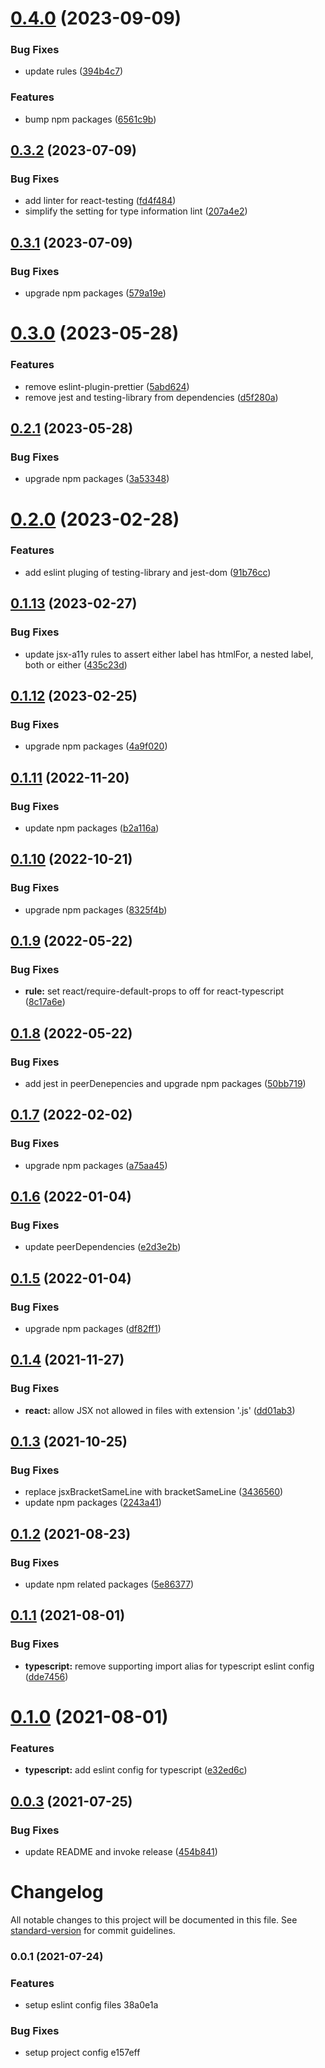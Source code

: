 # [0.4.0](https://github.com/pjchender/eslint-config-pjchender/compare/v0.3.2...v0.4.0) (2023-09-09)


### Bug Fixes

* update rules ([394b4c7](https://github.com/pjchender/eslint-config-pjchender/commit/394b4c7c68ac152bd0ec164b46648d28423e4251))


### Features

* bump npm packages ([6561c9b](https://github.com/pjchender/eslint-config-pjchender/commit/6561c9bc8fbfa3695b7adb2ed203c27d64f01fd1))

## [0.3.2](https://github.com/pjchender/eslint-config-pjchender/compare/v0.3.1...v0.3.2) (2023-07-09)


### Bug Fixes

* add linter for react-testing ([fd4f484](https://github.com/pjchender/eslint-config-pjchender/commit/fd4f4841e09df941c1d1eb83e4a0a7d5c7823a55))
* simplify the setting for type information lint ([207a4e2](https://github.com/pjchender/eslint-config-pjchender/commit/207a4e23e569e24e5814bc66be9b7545bc4b0cfd))

## [0.3.1](https://github.com/pjchender/eslint-config-pjchender/compare/v0.3.0...v0.3.1) (2023-07-09)


### Bug Fixes

* upgrade npm packages ([579a19e](https://github.com/pjchender/eslint-config-pjchender/commit/579a19e2a56475ec17c45f96a3a0fcf23cc193c8))

# [0.3.0](https://github.com/pjchender/eslint-config-pjchender/compare/v0.2.1...v0.3.0) (2023-05-28)


### Features

* remove eslint-plugin-prettier ([5abd624](https://github.com/pjchender/eslint-config-pjchender/commit/5abd624da0528375c8ede1c100b7840c90738d7b))
* remove jest and testing-library from dependencies ([d5f280a](https://github.com/pjchender/eslint-config-pjchender/commit/d5f280a57c5b8f8e40c421502afdbb6657ce8470))

## [0.2.1](https://github.com/pjchender/eslint-config-pjchender/compare/v0.2.0...v0.2.1) (2023-05-28)


### Bug Fixes

* upgrade npm packages ([3a53348](https://github.com/pjchender/eslint-config-pjchender/commit/3a5334849f47ef5b2cc437c851c6b5bc269e6c54))

# [0.2.0](https://github.com/pjchender/eslint-config-pjchender/compare/v0.1.13...v0.2.0) (2023-02-28)


### Features

* add eslint pluging of testing-library and jest-dom ([91b76cc](https://github.com/pjchender/eslint-config-pjchender/commit/91b76cc4772cdbeeb02dd7f6755e7f37c78e169e))

## [0.1.13](https://github.com/pjchender/eslint-config-pjchender/compare/v0.1.12...v0.1.13) (2023-02-27)


### Bug Fixes

* update jsx-a11y rules to assert either label has htmlFor, a nested label, both or either ([435c23d](https://github.com/pjchender/eslint-config-pjchender/commit/435c23db0ebc3f05966feb671a146c9a73b2a19c))

## [0.1.12](https://github.com/pjchender/eslint-config-pjchender/compare/v0.1.11...v0.1.12) (2023-02-25)


### Bug Fixes

* upgrade npm packages ([4a9f020](https://github.com/pjchender/eslint-config-pjchender/commit/4a9f0200261f60fb391b25a5b74d5139e60d03fa))

## [0.1.11](https://github.com/pjchender/eslint-config-pjchender/compare/v0.1.10...v0.1.11) (2022-11-20)


### Bug Fixes

* update npm packages ([b2a116a](https://github.com/pjchender/eslint-config-pjchender/commit/b2a116ac142a3ef2dbdb92530da0cacd1b9a3c5f))

## [0.1.10](https://github.com/pjchender/eslint-config-pjchender/compare/v0.1.9...v0.1.10) (2022-10-21)


### Bug Fixes

* upgrade npm packages ([8325f4b](https://github.com/pjchender/eslint-config-pjchender/commit/8325f4b923e85058a2bb14d7d3e7b21c304214a6))

## [0.1.9](https://github.com/pjchender/eslint-config-pjchender/compare/v0.1.8...v0.1.9) (2022-05-22)


### Bug Fixes

* **rule:** set react/require-default-props to off for react-typescript ([8c17a6e](https://github.com/pjchender/eslint-config-pjchender/commit/8c17a6ef8279e5a565581092a755d57e0fa5e6ce))

## [0.1.8](https://github.com/pjchender/eslint-config-pjchender/compare/v0.1.7...v0.1.8) (2022-05-22)


### Bug Fixes

* add jest in peerDenepencies and upgrade npm packages ([50bb719](https://github.com/pjchender/eslint-config-pjchender/commit/50bb719dfe7e9c75694ce667b21809732a12b3c7))

## [0.1.7](https://github.com/pjchender/eslint-config-pjchender/compare/v0.1.6...v0.1.7) (2022-02-02)


### Bug Fixes

* upgrade npm packages ([a75aa45](https://github.com/pjchender/eslint-config-pjchender/commit/a75aa453c0f832b914e2ee5077c13f2ddc07a8b9))

## [0.1.6](https://github.com/pjchender/eslint-config-pjchender/compare/v0.1.5...v0.1.6) (2022-01-04)


### Bug Fixes

* update peerDependencies ([e2d3e2b](https://github.com/pjchender/eslint-config-pjchender/commit/e2d3e2b96ad721f800879d78709497129962074e))

## [0.1.5](https://github.com/pjchender/eslint-config-pjchender/compare/v0.1.4...v0.1.5) (2022-01-04)


### Bug Fixes

* upgrade npm packages ([df82ff1](https://github.com/pjchender/eslint-config-pjchender/commit/df82ff1557ec2d49558be6df024734b641fa9901))

## [0.1.4](https://github.com/pjchender/eslint-config-pjchender/compare/v0.1.3...v0.1.4) (2021-11-27)


### Bug Fixes

* **react:** allow JSX not allowed in files with extension '.js' ([dd01ab3](https://github.com/pjchender/eslint-config-pjchender/commit/dd01ab3e4246fdab49337f5ac55f6d61baab2020))

## [0.1.3](https://github.com/pjchender/eslint-config-pjchender/compare/v0.1.2...v0.1.3) (2021-10-25)


### Bug Fixes

* replace jsxBracketSameLine with bracketSameLine ([3436560](https://github.com/pjchender/eslint-config-pjchender/commit/3436560c788c7b65f00b0f938d2774f1700cd985))
* update npm packages ([2243a41](https://github.com/pjchender/eslint-config-pjchender/commit/2243a415a5433c22485f2d8c24d1249063a4c7a1))

## [0.1.2](https://github.com/pjchender/eslint-config-pjchender/compare/v0.1.1...v0.1.2) (2021-08-23)


### Bug Fixes

* update npm related packages ([5e86377](https://github.com/pjchender/eslint-config-pjchender/commit/5e86377357f6954543b10a18c24716adb65fada6))

## [0.1.1](https://github.com/pjchender/eslint-config-pjchender/compare/v0.1.0...v0.1.1) (2021-08-01)


### Bug Fixes

* **typescript:** remove supporting import alias for typescript eslint config ([dde7456](https://github.com/pjchender/eslint-config-pjchender/commit/dde74562de2aaaba3ab302548ab66cc5d41434da))

# [0.1.0](https://github.com/pjchender/eslint-config-pjchender/compare/v0.0.3...v0.1.0) (2021-08-01)


### Features

* **typescript:** add eslint config for typescript ([e32ed6c](https://github.com/pjchender/eslint-config-pjchender/commit/e32ed6ca9054deecf7a6bd52c8782bca54a40cc5))

## [0.0.3](https://github.com/pjchender/eslint-config-pjchender/compare/v0.0.2...v0.0.3) (2021-07-25)


### Bug Fixes

* update README and invoke release ([454b841](https://github.com/pjchender/eslint-config-pjchender/commit/454b841010281edb4e803ffd8eadb163febe87e5))

# Changelog

All notable changes to this project will be documented in this file. See [standard-version](https://github.com/conventional-changelog/standard-version) for commit guidelines.

### 0.0.1 (2021-07-24)


### Features

* setup eslint config files 38a0e1a


### Bug Fixes

* setup project config e157eff
